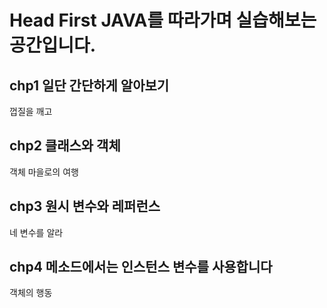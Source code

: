 # Head First JAVA를 따라가며 실습해보는 공간입니다.

## chp1 일단 간단하게 알아보기
껍질을 깨고
## chp2 클래스와 객체
객체 마을로의 여행
## chp3 원시 변수와 레퍼런스
네 변수를 알라
## chp4 메소드에서는 인스턴스 변수를 사용합니다
객체의 행동
